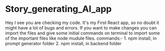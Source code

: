 # Story_generating_AI_app

Hey I see you are checking my code.
It's my First React app, so no doubt it might have a lot of bugs and errors.
If you want to make changes you can import the files and give some initial commands on terminal to import some of the important files like node mudule files.
commands:- 1. npm install, in prompt generator folder
           2. npm install, in backend folder
           

